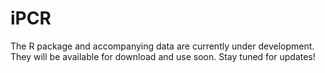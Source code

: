 # iPCR
The R package and accompanying data are currently under development. They will be available for download and use soon. Stay tuned for updates!
